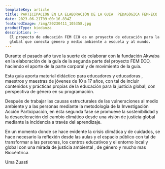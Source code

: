 ```yaml
---
templateKey: article
title: PARTICIPACIÓN EN LA ELABORACIÓN DE LA GUIA  PEDAGÓGICA FEM-ECO
date: 2023-06-21T09:00:16.834Z
featuredImage: /img/20230411_105358.jpg
productType: biodanza
description: >-
  El proyecto de educación FEM ECO es un proyecto de educación para la justicia
  global que conecta género y medio ambiente a escuela y al mundo.
---
```

Durante el pasado año tuve la suerte de colaborar con la fundación Akwaba en la elaboración de la guía de la segunda parte del proyecto FEM ECO, haciendo el aporte de la parte corporal y de movimiento de la guía.

Esta guía aporta material didáctico para educadores y educadoras , maestros y maestras de jóvenes de 10 a 17 años, con tal de incluir contenidos y prácticas propias de la educación para la justicia global, con perspectiva de género en su programación.

Después de trabajar las causas estructurales de las vulneraciones al medio ambiente y a las personas mediante la metodología de la Investigación Acción Participación, en ésta segunda fase se promueve la sostenibilidad y la desaceleración del cambio climático desde una visión de justicia global mediante la incidencia a través del aprendizaje.

En un momento donde se hace evidente la crisis climática y de cuidados, se hace necesario la reflexión desde las aulas y el espacio público con tal de transformar a las personas, los centros educativos y el entorno local y global con una mirada de justicia ambiental , de género y mucho mas Biocéntrica.

Uma Zuasti
